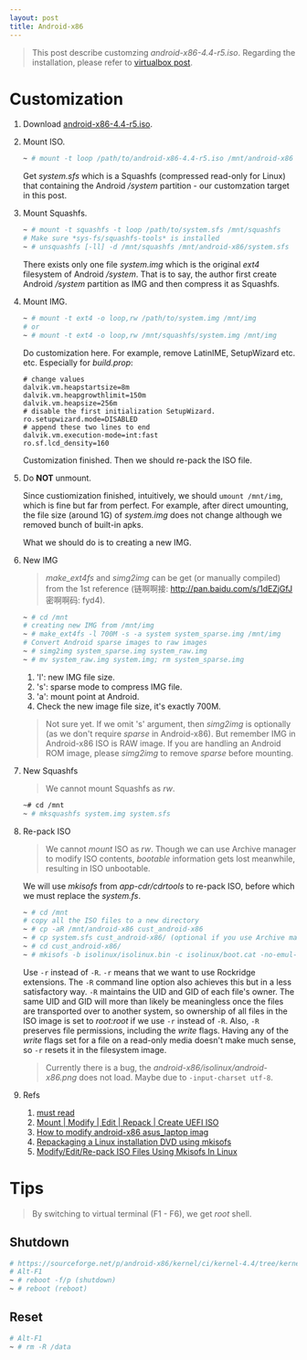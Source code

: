 ```yaml
---
layout: post
title: Android-x86
---
```


>This post describe customzing *android-x86-4.4-r5.iso*. Regarding the installation, please refer to [virtualbox post](/2015/08/21/virtualbox).

# Customization

1. Download [android-x86-4.4-r5.iso](http://www.android-x86.org/).
2. Mount ISO.

   ```bash
   ~ # mount -t loop /path/to/android-x86-4.4-r5.iso /mnt/android-x86
   ```

   Get *system.sfs* which is a Squashfs (compressed read-only for Linux) that containing the Android */system* partition - our customzation target in this post.
3. Mount Squashfs.

   ```bash
   ~ # mount -t squashfs -t loop /path/to/system.sfs /mnt/squashfs
   # Make sure *sys-fs/squashfs-tools* is installed
   ~ # unsquashfs [-ll] -d /mnt/squashfs /mnt/android-x86/system.sfs
   ```

   There exists only one file *system.img* which is the original *ext4* filesystem of Android */system*. That is to say, the author first create Android */system* partition as IMG and then compress it as Squashfs.
4. Mount IMG.

   ```bash
   ~ # mount -t ext4 -o loop,rw /path/to/system.img /mnt/img
   # or
   ~ # mount -t ext4 -o loop,rw /mnt/squashfs/system.img /mnt/img
   ```

   Do customization here. For example, remove LatinIME, SetupWizard etc. etc. Especially for *build.prop*:

   ```
   # change values
   dalvik.vm.heapstartsize=8m
   dalvik.vm.heapgrowthlimit=150m
   dalvik.vm.heapsize=256m
   # disable the first initialization SetupWizard.
   ro.setupwizard.mode=DISABLED
   # append these two lines to end
   dalvik.vm.execution-mode=int:fast
   ro.sf.lcd_density=160
   ```

   Customization finished. Then we should re-pack the ISO file.
5. Do **NOT** unmount.

   Since custiomization finished, intuitively, we should `umount /mnt/img`, which is fine but far from perfect. For example, after direct umounting, the file size (around 1G) of *system.img* does not change although we removed bunch of built-in apks.

   What we should do is to creating a new IMG.
6. New IMG

   >*make_ext4fs* and *simg2img* can be get (or manually compiled) from the 1st reference (链啊啊接: http://pan.baidu.com/s/1dEZjGfJ 密啊啊码: fyd4).

   ```bash
   ~ # cd /mnt
   # creating new IMG from /mnt/img
   ~ # make_ext4fs -l 700M -s -a system system_sparse.img /mnt/img
   # Convert Android sparse images to raw images
   ~ # simg2img system_sparse.img system_raw.img
   ~ # mv system_raw.img system.img; rm system_sparse.img
   ```

   1. 'l': new IMG file size.
   2. 's': sparse mode to compress IMG file.
   3. 'a': mount point at Android.
   4. Check the new image file size, it's exactly 700M.

   >Not sure yet. If we omit 's' argument, then *simg2img* is optionally (as we don't require *sparse* in Android-x86). But remember IMG in Android-x86 ISO is RAW image. If you are handling an Android ROM image, please *simg2img* to remove *sparse* before mounting.

7. New Squashfs

   >We cannot mount Squashfs as *rw*.

   ```bash
   ~# cd /mnt
   ~ # mksquashfs system.img system.sfs
   ```

8. Re-pack ISO

   >We cannot *mount* ISO as *rw*. Though we can use Archive manager to modify ISO contents, *bootable* information gets lost meanwhile, resulting in ISO unbootable.

   We will use *mkisofs* from *app-cdr/cdrtools* to re-pack ISO, before which we must replace the *system.fs*.

   ```bash
   ~ # cd /mnt
   # copy all the ISO files to a new directory
   ~ # cp -aR /mnt/android-x86 cust_android-x86
   ~ # cp system.sfs cust_android-x86/ (optional if you use Archive manager)
   ~ # cd cust_android-x86/
   ~ # mkisofs -b isolinux/isolinux.bin -c isolinux/boot.cat -no-emul-boot -boot-load-size 4 -boot-info-table -eltorito-alt-boot -input-charset utf-8 -V Android-x86-4.4-r5 -JTrl -o ../cust_android-x86.iso ./
   ```

   Use `-r` instead of `-R`. `-r` means that we want to use Rockridge extensions. The `-R` command line option also achieves this but in a less satisfactory way. `-R` maintains the UID and GID of each file's owner. The same UID and GID will more than likely be meaningless once the files are transported over to another system, so ownership of all files in the ISO image is set to *root:root* if we use `-r` instead of `-R`. Also, `-R` preserves file permissions, including the *write* flags. Having any of the *write* flags set for a file on a read-only media doesn't make much sense, so `-r` resets it in the filesystem image.

   >Currently there is a bug, the *android-x86/isolinux/android-x86.png* does not load. Maybe due to `-input-charset utf-8`.

9. Refs
   1. [must read](http://d846224089.lofter.com/post/1cc5ca4e_b7a25ab)
   2. [Mount | Modify | Edit | Repack | Create UEFI ISO](http://www.tuxfixer.com/mount-modify-edit-repack-create-uefi-iso-including-kickstart-file/)
   3. [How to modify android-x86 asus_laptop imag](https://gist.github.com/jhorstmann/1579903)
   4. [Repackaging a Linux installation DVD using mkisofs](http://bencane.com/2013/06/12/mkisofs-repackaging-a-linux-install-iso/)
   5. [Modify/Edit/Re-pack ISO Files Using Mkisofs In Linux](http://linuxpitstop.com/edit-iso-files-using-mkisofs-in-linux/)

# Tips

>By switching to virtual terminal (F1 - F6), we get *root* shell.

## Shutdown

```bash
# https://sourceforge.net/p/android-x86/kernel/ci/kernel-4.4/tree/kernel/reboot.c
# Alt-F1
~ # reboot -f/p (shutdown)
~ # reboot (reboot)
```

## Reset

```bash
# Alt-F1
~ # rm -R /data
````

